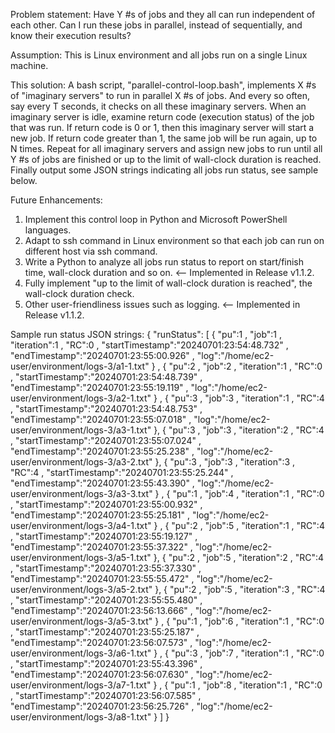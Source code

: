 Problem statement: Have Y #s of jobs and they all can run independent of each other. Can I run these jobs in parallel, instead of sequentially, and know their execution results?

Assumption: This is Linux environment and all jobs run on a single Linux machine.

This solution: A bash script, "parallel-control-loop.bash", implements X #s of "imaginary servers" to run in parallel X #s of jobs. And every so often, say every T seconds, it checks on all these imaginary servers.
When an imaginary server is idle, examine return code (execution status) of the job that was run. If return code is 0 or 1, then this imaginary server will start a new job. If return code greater than 1, the same 
job will be run again, up to N times. Repeat for all imaginary servers and assign new jobs to run until all Y #s of jobs are finished or up to the limit of wall-clock duration is reached. Finally output some JSON strings indicating all jobs run status, see sample below.

Future Enhancements:
1) Implement this control loop in Python and Microsoft PowerShell languages.
2) Adapt to ssh command in Linux environment so that each job can run on different host via ssh command.
3) Write a Python to analyze all jobs run status to report on start/finish time, wall-clock duration and so on. <-- Implemented in Release v1.1.2.
4) Fully implement "up to the limit of wall-clock duration is reached", the wall-clock duration check.
5) Other user-friendliness issues such as logging. <-- Implemented in Release v1.1.2.


Sample run status JSON strings:
{ "runStatus": [
{ "pu":1 , "job":1 , "iteration":1 , "RC":0 , "startTimestamp":"20240701:23:54:48.732" , "endTimestamp":"20240701:23:55:00.926" , "log":"/home/ec2-user/environment/logs-3/a1-1.txt" }
, { "pu":2 , "job":2 , "iteration":1 , "RC":0 , "startTimestamp":"20240701:23:54:48.739" , "endTimestamp":"20240701:23:55:19.119" , "log":"/home/ec2-user/environment/logs-3/a2-1.txt" }
, { "pu":3 , "job":3 , "iteration":1 , "RC":4 , "startTimestamp":"20240701:23:54:48.753" , "endTimestamp":"20240701:23:55:07.018" , "log":"/home/ec2-user/environment/logs-3/a3-1.txt" }, { "pu":3 , "job":3 , "iteration":2 , "RC":4 , "startTimestamp":"20240701:23:55:07.024" , "endTimestamp":"20240701:23:55:25.238" , "log":"/home/ec2-user/environment/logs-3/a3-2.txt" }, { "pu":3 , "job":3 , "iteration":3 , "RC":4 , "startTimestamp":"20240701:23:55:25.244" , "endTimestamp":"20240701:23:55:43.390" , "log":"/home/ec2-user/environment/logs-3/a3-3.txt" }
, { "pu":1 , "job":4 , "iteration":1 , "RC":0 , "startTimestamp":"20240701:23:55:00.932" , "endTimestamp":"20240701:23:55:25.181" , "log":"/home/ec2-user/environment/logs-3/a4-1.txt" }
, { "pu":2 , "job":5 , "iteration":1 , "RC":4 , "startTimestamp":"20240701:23:55:19.127" , "endTimestamp":"20240701:23:55:37.322" , "log":"/home/ec2-user/environment/logs-3/a5-1.txt" }, { "pu":2 , "job":5 , "iteration":2 , "RC":4 , "startTimestamp":"20240701:23:55:37.330" , "endTimestamp":"20240701:23:55:55.472" , "log":"/home/ec2-user/environment/logs-3/a5-2.txt" }, { "pu":2 , "job":5 , "iteration":3 , "RC":4 , "startTimestamp":"20240701:23:55:55.480" , "endTimestamp":"20240701:23:56:13.666" , "log":"/home/ec2-user/environment/logs-3/a5-3.txt" }
, { "pu":1 , "job":6 , "iteration":1 , "RC":0 , "startTimestamp":"20240701:23:55:25.187" , "endTimestamp":"20240701:23:56:07.573" , "log":"/home/ec2-user/environment/logs-3/a6-1.txt" }
, { "pu":3 , "job":7 , "iteration":1 , "RC":0 , "startTimestamp":"20240701:23:55:43.396" , "endTimestamp":"20240701:23:56:07.630" , "log":"/home/ec2-user/environment/logs-3/a7-1.txt" }
, { "pu":1 , "job":8 , "iteration":1 , "RC":0 , "startTimestamp":"20240701:23:56:07.585" , "endTimestamp":"20240701:23:56:25.726" , "log":"/home/ec2-user/environment/logs-3/a8-1.txt" }
] }


